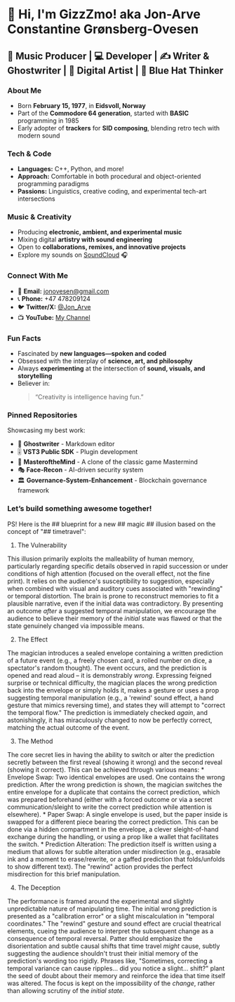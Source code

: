 # 👋 Hi, I'm GizzZmo! aka Jon-Arve Constantine Grønsberg-Ovesen

## 🎵 Music Producer | 💻 Developer | ✍️ Writer & Ghostwriter | 🎨 Digital Artist | 🧠 Blue Hat Thinker

### **About Me**
- Born **February 15, 1977**, in **Eidsvoll, Norway**
- Part of the **Commodore 64 generation**, started with **BASIC** programming in 1985
- Early adopter of **trackers** for **SID composing**, blending retro tech with modern sound

### **Tech & Code**
- **Languages:** C++, Python, and more!
- **Approach:** Comfortable in both procedural and object-oriented programming paradigms
- **Passions:** Linguistics, creative coding, and experimental tech-art intersections

### **Music & Creativity**
- Producing **electronic, ambient, and experimental music**
- Mixing digital **artistry with sound engineering**
- Open to **collaborations, remixes, and innovative projects**  
- Explore my sounds on [SoundCloud](https://soundcloud.com/jon-wing-chung-lee) 🎧

### **Connect With Me**
- 📧 **Email:** jonovesen@gmail.com
- 📞 **Phone:** +47 478209124
- 🐦 **Twitter/X:** [@Jon_Arve](https://twitter.com/Jon_Arve)
- 📺 **YouTube:** [My Channel](https://www.youtube.com/channel/UCLpYpA620ufQtnS8RQyu_JA)

### **Fun Facts**
- Fascinated by **new languages—spoken and coded**
- Obsessed with the interplay of **science, art, and philosophy**
- Always **experimenting** at the intersection of **sound, visuals, and storytelling**
- Believer in:  
  > “Creativity is intelligence having fun.”  

### **Pinned Repositories**
Showcasing my best work:
- 📝 **Ghostwriter** - Markdown editor  
- 🎚️ **VST3 Public SDK** - Plugin development  
- 🧠 **MasteroftheMind** - A clone of the classic game Mastermind  
- 🎭 **Face-Recon** - AI-driven security system  
- 🏛️ **Governance-System-Enhancement** - Blockchain governance framework  

### **Let’s build something awesome together!**

PS! Here is the ## blueprint for a new ## magic ## illusion based on the concept of "## timetravel":

1. The Vulnerability

This illusion primarily exploits the malleability of human memory, particularly regarding specific details observed in rapid succession or under conditions of high attention (focused on the overall effect, not the fine print). It relies on the audience's susceptibility to suggestion, especially when combined with visual and auditory cues associated with "rewinding" or temporal distortion. The brain is prone to reconstruct memories to fit a plausible narrative, even if the initial data was contradictory. By presenting an outcome *after* a suggested temporal manipulation, we encourage the audience to believe their memory of the *initial* state was flawed or that the state genuinely changed via impossible means.

2. The Effect

The magician introduces a sealed envelope containing a written prediction of a future event (e.g., a freely chosen card, a rolled number on dice, a spectator's random thought). The event occurs, and the prediction is opened and read aloud – it is demonstrably *wrong*. Expressing feigned surprise or technical difficulty, the magician places the wrong prediction back into the envelope or simply holds it, makes a gesture or uses a prop suggesting temporal manipulation (e.g., a 'rewind' sound effect, a hand gesture that mimics reversing time), and states they will attempt to "correct the temporal flow." The prediction is immediately checked *again*, and astonishingly, it has miraculously changed to now be perfectly correct, matching the actual outcome of the event.

3. The Method

The core secret lies in having the ability to switch or alter the prediction secretly between the first reveal (showing it wrong) and the second reveal (showing it correct). This can be achieved through various means:
*
Envelope Swap:
Two identical envelopes are used. One contains the wrong prediction. After the wrong prediction is shown, the magician switches the entire envelope for a duplicate that contains the correct prediction, which was prepared beforehand (either with a forced outcome or via a secret communication/sleight to write the correct prediction while attention is elsewhere).
*
Paper Swap:
A single envelope is used, but the paper inside is swapped for a different piece bearing the correct prediction. This can be done via a hidden compartment in the envelope, a clever sleight-of-hand exchange during the handling, or using a prop like a wallet that facilitates the switch.
*
Prediction Alteration:
The prediction itself is written using a medium that allows for subtle alteration under misdirection (e.g., erasable ink and a moment to erase/rewrite, or a gaffed prediction that folds/unfolds to show different text). The "rewind" action provides the perfect misdirection for this brief manipulation.

4. The Deception

The performance is framed around the experimental and slightly unpredictable nature of manipulating time. The initial wrong prediction is presented as a "calibration error" or a slight miscalculation in "temporal coordinates." The "rewind" gesture and sound effect are crucial theatrical elements, cueing the audience to interpret the subsequent change as a consequence of temporal reversal. Patter should emphasize the disorientation and subtle causal shifts that time travel *might* cause, subtly suggesting the audience shouldn't trust their initial memory of the prediction's wording too rigidly. Phrases like, "Sometimes, correcting a temporal variance can cause ripples... did you notice a slight... shift?" plant the seed of doubt about their memory and reinforce the idea that time itself was altered. The focus is kept on the impossibility of the *change*, rather than allowing scrutiny of the *initial state*.

